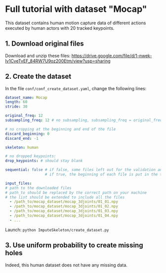 # Full tutorial with dataset "Mocap"

This dataset contains human motion capture data of different actions executed by human actors with 20 tracked keypoints.

## 1. Download original files

Download and unzip these files: https://drive.google.com/file/d/1-nwek-Iv1CveTvEF_84RW7U9oz200Etm/view?usp=sharing

## 2. Create the dataset

In the file `conf/conf_create_dataset.yaml`, change the following lines:

```yaml
dataset_name: Mocap
length: 60
stride: 30

original_freq: 12
subsampling_freq: 12 # no subsampling, subsampling_freq = original_freq

# no cropping at the beginning and end of the file
discard_beginning: 0
discard_end: -1 

skeleton: human

# no dropped keypoints:
drop_keypoints: # should stay blank

sequential: false # if false, some files left out for the validation and the test sets, 
                  # if true, the beginning of each file is put in the training set, then a portion to the validation set, then the end to the test set

input_files:
# path to the downloaded files
# path_to should be replaced by the correct path on your machine
# the list should be extended to include all the files
  - /path_to/mocap_dataset/mocap_3djoints/01_01.npy
  - /path_to/mocap_dataset/mocap_3djoints/01_02.npy
  - /path_to/mocap_dataset/mocap_3djoints/01_03.npy
  - /path_to/mocap_dataset/mocap_3djoints/01_04.npy
  - ...
```

Launch: `python ImputeSkeleton/create_dataset.py`

## 3. Use uniform probability to create missing holes

Indeed, this human dataset does not have any missing data.
